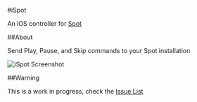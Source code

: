 #iSpot

An iOS controller for [Spot](https://github.com/minton/Spot)

##About

Send Play, Pause, and Skip commands to your Spot installation


![iSpot Screenshot](https://s3.amazonaws.com/ispot/iOS+Simulator+Screen+shot+Jan+24%2C+2014%2C+9.47.42+PM.png)

##Warning

This is a work in progress, check the [Issue List](https://github.com/otternq/iSpot/issues)
